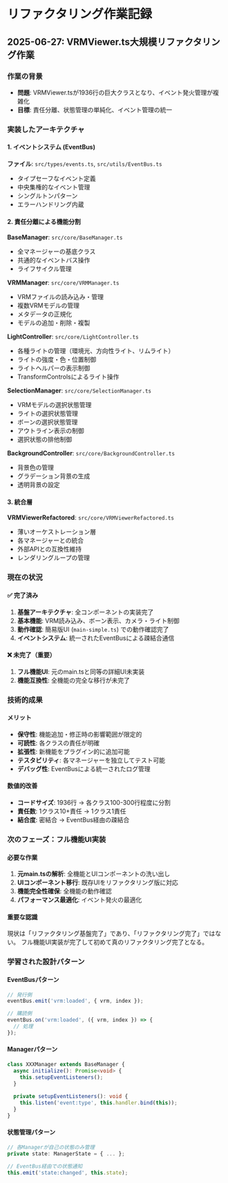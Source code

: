 # リファクタリング作業記録

## 2025-06-27: VRMViewer.ts大規模リファクタリング作業

### 作業の背景
- **問題**: VRMViewer.tsが1936行の巨大クラスとなり、イベント発火管理が複雑化
- **目標**: 責任分離、状態管理の単純化、イベント管理の統一

### 実装したアーキテクチャ

#### 1. イベントシステム (EventBus)
**ファイル**: `src/types/events.ts`, `src/utils/EventBus.ts`
- タイプセーフなイベント定義
- 中央集権的なイベント管理
- シングルトンパターン
- エラーハンドリング内蔵

#### 2. 責任分離による機能分割
**BaseManager**: `src/core/BaseManager.ts`
- 全マネージャーの基底クラス
- 共通的なイベントバス操作
- ライフサイクル管理

**VRMManager**: `src/core/VRMManager.ts`
- VRMファイルの読み込み・管理
- 複数VRMモデルの管理
- メタデータの正規化
- モデルの追加・削除・複製

**LightController**: `src/core/LightController.ts`
- 各種ライトの管理（環境光、方向性ライト、リムライト）
- ライトの強度・色・位置制御
- ライトヘルパーの表示制御
- TransformControlsによるライト操作

**SelectionManager**: `src/core/SelectionManager.ts`
- VRMモデルの選択状態管理
- ライトの選択状態管理
- ボーンの選択状態管理
- アウトライン表示の制御
- 選択状態の排他制御

**BackgroundController**: `src/core/BackgroundController.ts`
- 背景色の管理
- グラデーション背景の生成
- 透明背景の設定

#### 3. 統合層
**VRMViewerRefactored**: `src/core/VRMViewerRefactored.ts`
- 薄いオーケストレーション層
- 各マネージャーとの統合
- 外部APIとの互換性維持
- レンダリングループの管理

### 現在の状況

#### ✅ 完了済み
1. **基盤アーキテクチャ**: 全コンポーネントの実装完了
2. **基本機能**: VRM読み込み、ボーン表示、カメラ・ライト制御
3. **動作確認**: 簡易版UI (`main-simple.ts`) での動作確認完了
4. **イベントシステム**: 統一されたEventBusによる疎結合通信

#### ❌ 未完了（重要）
1. **フル機能UI**: 元のmain.tsと同等の詳細UI未実装
2. **機能互換性**: 全機能の完全な移行が未完了

### 技術的成果

#### メリット
- **保守性**: 機能追加・修正時の影響範囲が限定的
- **可読性**: 各クラスの責任が明確
- **拡張性**: 新機能をプラグイン的に追加可能
- **テスタビリティ**: 各マネージャーを独立してテスト可能
- **デバッグ性**: EventBusによる統一されたログ管理

#### 数値的改善
- **コードサイズ**: 1936行 → 各クラス100-300行程度に分割
- **責任数**: 1クラス10+責任 → 1クラス1責任
- **結合度**: 密結合 → EventBus経由の疎結合

### 次のフェーズ：フル機能UI実装

#### 必要な作業
1. **元main.tsの解析**: 全機能とUIコンポーネントの洗い出し
2. **UIコンポーネント移行**: 既存UIをリファクタリング版に対応
3. **機能完全性確保**: 全機能の動作確認
4. **パフォーマンス最適化**: イベント発火の最適化

#### 重要な認識
現状は「リファクタリング基盤完了」であり、「リファクタリング完了」ではない。
フル機能UI実装が完了して初めて真のリファクタリング完了となる。

### 学習された設計パターン

#### EventBusパターン
```typescript
// 発行側
eventBus.emit('vrm:loaded', { vrm, index });

// 購読側
eventBus.on('vrm:loaded', ({ vrm, index }) => {
  // 処理
});
```

#### Managerパターン
```typescript
class XXXManager extends BaseManager {
  async initialize(): Promise<void> {
    this.setupEventListeners();
  }
  
  private setupEventListeners(): void {
    this.listen('event:type', this.handler.bind(this));
  }
}
```

#### 状態管理パターン
```typescript
// 各Managerが自己の状態のみ管理
private state: ManagerState = { ... };

// EventBus経由での状態通知
this.emit('state:changed', this.state);
```